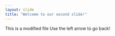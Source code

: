 ```yaml
---
layout: slide
title: "Welcome to our second slide!"
---
```

This is a modified file
Use the left arrow to go back!
